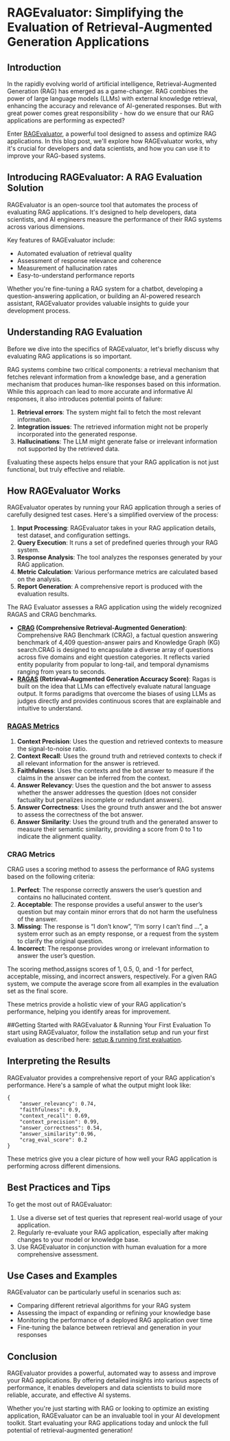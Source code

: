 
# RAGEvaluator: Simplifying the Evaluation of Retrieval-Augmented Generation Applications

## Introduction

In the rapidly evolving world of artificial intelligence, Retrieval-Augmented Generation (RAG) has emerged as a game-changer. RAG combines the power of large language models (LLMs) with external knowledge retrieval, enhancing the accuracy and relevance of AI-generated responses. But with great power comes great responsibility - how do we ensure that our RAG applications are performing as expected?

Enter [RAGEvaluator](https://github.com/Koredotcom/SearchAssist-Toolkit/tree/akhilm/rag_evaluator/Evaluation/RAG_Evaluator), a powerful tool designed to assess and optimize RAG applications. In this blog post, we'll explore how RAGEvaluator works, why it's crucial for developers and data scientists, and how you can use it to improve your RAG-based systems.

## Introducing RAGEvaluator: A RAG Evaluation Solution

RAGEvaluator is an open-source tool that automates the process of evaluating RAG applications. It's designed to help developers, data scientists, and AI engineers measure the performance of their RAG systems across various dimensions.

Key features of RAGEvaluator include:

- Automated evaluation of retrieval quality
- Assessment of response relevance and coherence
- Measurement of hallucination rates
- Easy-to-understand performance reports

Whether you're fine-tuning a RAG system for a chatbot, developing a question-answering application, or building an AI-powered research assistant, RAGEvaluator provides valuable insights to guide your development process.

## Understanding RAG Evaluation

Before we dive into the specifics of RAGEvaluator, let's briefly discuss why evaluating RAG applications is so important.

RAG systems combine two critical components: a retrieval mechanism that fetches relevant information from a knowledge base, and a generation mechanism that produces human-like responses based on this information. While this approach can lead to more accurate and informative AI responses, it also introduces potential points of failure:

1. **Retrieval errors**: The system might fail to fetch the most relevant information.
2. **Integration issues**: The retrieved information might not be properly incorporated into the generated response.
3. **Hallucinations**: The LLM might generate false or irrelevant information not supported by the retrieved data.

Evaluating these aspects helps ensure that your RAG application is not just functional, but truly effective and reliable.

## How RAGEvaluator Works

RAGEvaluator operates by running your RAG application through a series of carefully designed test cases. Here's a simplified overview of the process:

1. **Input Processing**: RAGEvaluator takes in your RAG application details, test dataset, and configuration settings.
2. **Query Execution**: It runs a set of predefined queries through your RAG system.
3. **Response Analysis**: The tool analyzes the responses generated by your RAG application.
4. **Metric Calculation**: Various performance metrics are calculated based on the analysis.
5. **Report Generation**: A comprehensive report is produced with the evaluation results.

The RAG Evaluator assesses a RAG application using the widely recognized RAGAS and CRAG benchmarks.

- **[CRAG](https://arxiv.org/pdf/2406.04744) (Comprehensive Retrieval-Augmented Generation)**:  Comprehensive RAG Benchmark (CRAG), a factual question answering benchmark of 4,409 question-answer pairs and Knowledge Graph (KG) search.CRAG is designed to encapsulate a diverse array of questions across five domains and eight question categories. It reflects varied entity popularity from popular to long-tail, and temporal dynamisms ranging from years to seconds.
- **[RAGAS](https://arxiv.org/pdf/2309.15217) (Retrieval-Augmented Generation Accuracy Score)**: Ragas is built on the idea that LLMs can effectively evaluate natural language output. It forms paradigms that overcome the biases of using LLMs as judges directly and provides continuous scores that are explainable and intuitive to understand.

### [RAGAS Metrics](https://docs.ragas.io/en/latest/concepts/metrics/index.html)

1. **Context Precision**: Uses the question and retrieved contexts to measure the signal-to-noise ratio.
2. **Context Recall**: Uses the ground truth and retrieved contexts to check if all relevant information for the answer is retrieved.
3. **Faithfulness**: Uses the contexts and the bot answer to measure if the claims in the answer can be inferred from the context.
4. **Answer Relevancy**: Uses the question and the bot answer to assess whether the answer addresses the question (does not consider factuality but penalizes incomplete or redundant answers).
5. **Answer Correctness**: Uses the ground truth answer and the bot answer to assess the correctness of the bot answer.
6. **Answer Similarity**: Uses the ground truth and the generated answer to measure their semantic similarity, providing a score from 0 to 1 to indicate the alignment quality.

### CRAG Metrics

CRAG uses a scoring method to assess the performance of RAG systems based on the following criteria:

1. **Perfect**: The response correctly answers the user’s question and contains no hallucinated content.
2. **Acceptable**: The response provides a useful answer to the user’s question but may contain minor errors that do not harm the usefulness of the answer.
3. **Missing**: The response is “I don’t know”, “I’m sorry I can’t find ...”, a system error such as an empty response, or a request from the system to clarify the original question.
4. **Incorrect**: The response provides wrong or irrelevant information to answer the user’s question.

The scoring method,assigns scores of 1, 0.5, 0, and -1 for perfect, acceptable, missing, and incorrect answers, respectively. For a given RAG system, we compute the average score from all examples in the evaluation set as the final score.

These metrics provide a holistic view of your RAG application's performance, helping you identify areas for improvement.

##Getting Started with RAGEvaluator & Running Your First Evaluation
To start using RAGEvaluator, follow the installation setup and run your first evaluation as described here: [setup & running first evaluation](https://github.com/Koredotcom/SearchAssist-Toolkit/blob/akhilm/rag_evaluator/Evaluation/RAG_Evaluator/README.md).

## Interpreting the Results

RAGEvaluator provides a comprehensive report of your RAG application's performance. Here's a sample of what the output might look like:

```json5
{
    "answer_relevancy": 0.74,
    "faithfulness": 0.9,
    "context_recall": 0.69,
    "context_precision": 0.99,
    "answer_correctness": 0.54,
    "answer_similarity":0.96,
    "crag_eval_score": 0.2
}
```

These metrics give you a clear picture of how well your RAG application is performing across different dimensions.

## Best Practices and Tips

To get the most out of RAGEvaluator:

1. Use a diverse set of test queries that represent real-world usage of your application.
2. Regularly re-evaluate your RAG application, especially after making changes to your model or knowledge base.
3. Use RAGEvaluator in conjunction with human evaluation for a more comprehensive assessment.

## Use Cases and Examples

RAGEvaluator can be particularly useful in scenarios such as:

- Comparing different retrieval algorithms for your RAG system
- Assessing the impact of expanding or refining your knowledge base
- Monitoring the performance of a deployed RAG application over time
- Fine-tuning the balance between retrieval and generation in your responses

## Conclusion

RAGEvaluator provides a powerful, automated way to assess and improve your RAG applications. By offering detailed insights into various aspects of performance, it enables developers and data scientists to build more reliable, accurate, and effective AI systems.

Whether you're just starting with RAG or looking to optimize an existing application, RAGEvaluator can be an invaluable tool in your AI development toolkit. Start evaluating your RAG applications today and unlock the full potential of retrieval-augmented generation!
